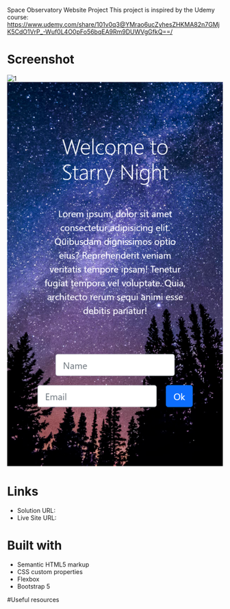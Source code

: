 Space Observatory Website Project
This project is inspired by the Udemy course: https://www.udemy.com/share/101v0q3@YMrao6ucZyhesZHKMA82n7GMjK5CdO1VrP_-Wuf0L4O0pFo56bqEA9Rm9DUWVgGfkQ==/

# Screenshot

![1](./my_design/desktop-design.png)
![2](./my_design/mobile-design.png)

# Links

- Solution URL: 
- Live Site URL: 

# Built with

- Semantic HTML5 markup
- CSS custom properties
- Flexbox
- Bootstrap 5

#Useful resources
